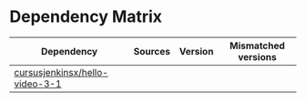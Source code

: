 # Dependency Matrix

Dependency | Sources | Version | Mismatched versions
---------- | ------- | ------- | -------------------
[cursusjenkinsx/hello-video-3-1](https://github.com/cursusjenkinsx/hello-video-3-1.git) |  | []() | 
